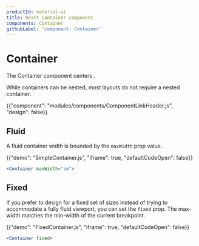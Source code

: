 ```yaml
---
productId: material-ui
title: React Container component
components: Container
githubLabel: 'component: Container'
---
```


# Container

<p class="description">The Container component centers .</p>

While containers can be nested, most layouts do not require a nested container.

{{"component": "modules/components/ComponentLinkHeader.js", "design": false}}

## Fluid

A fluid container width is bounded by the `maxWidth` prop value.

{{"demo": "SimpleContainer.js", "iframe": true, "defaultCodeOpen": false}}

```jsx
<Container maxWidth="sm">
```

## Fixed

If you prefer to design for a fixed set of sizes instead of trying to accommodate a fully fluid viewport, you can set the `fixed` prop.
The max-width matches the min-width of the current breakpoint.

{{"demo": "FixedContainer.js", "iframe": true, "defaultCodeOpen": false}}

```jsx
<Container fixed>
```
